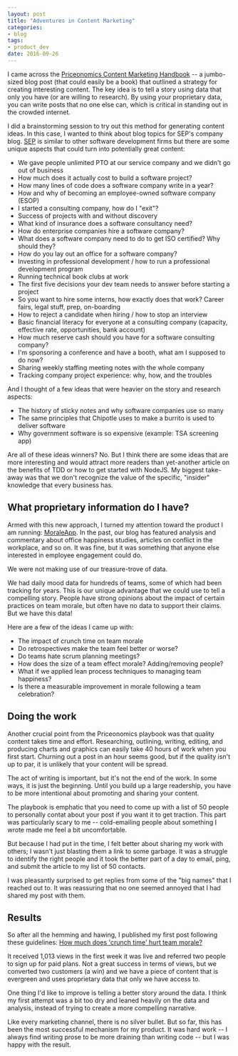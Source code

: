 ```yaml
---
layout: post
title: "Adventures in Content Marketing"
categories:
- blog
tags:
- product_dev
date: 2016-09-26
---
```


I came across the [Priceonomics Content Marketing Handbook][pcp] -- a jumbo-sized blog post (that could easily be a book) that outlined a strategy for creating interesting content. The key idea is to tell a story using data that only you have (or are willing to research). By using your proprietary data, you can write posts that no one else can, which is critical in standing out in the crowded internet.

I did a brainstorming session to try out this method for generating content ideas. In this case, I wanted to think about blog topics for SEP's company blog. [SEP][sep] is similar to other software development firms but there are some unique aspects that could turn into potentially great content:

- We gave people unlimited PTO at our service company and we didn't go out of business
- How much does it actually cost to build a software project?
- How many lines of code does a software company write in a year?
- How and why of becoming an employee-owned software company (ESOP)
- I started a consulting company, how do I "exit"?
- Success of projects with and without discovery
- What kind of insurance does a software consultancy need?
- How do enterprise companies hire a software company?
- What does a software company need to do to get ISO certified? Why should they?
- How do you lay out an office for a software company?
- Investing in professional development / how to run a professional development program
- Running technical book clubs at work
- The first five decisions your dev team needs to answer before starting a project
- So you want to hire some interns, how exactly does that work? Career fairs, legal stuff, prep, on-boarding
- How to reject a candidate when hiring / how to stop an interview
- Basic financial literacy for everyone at a consulting company (capacity, effective rate, opportunities, bank account)
- How much reserve cash should you have for a software consulting company?
- I'm sponsoring a conference and have a booth, what am I supposed to do now?
- Sharing weekly staffing meeting notes with the whole company
- Tracking company project experience: why, how, and the troubles

And I thought of a few ideas that were heavier on the story and research aspects:

- The history of sticky notes and why software companies use so many
- The same principles that Chipotle uses to make a burrito is used to deliver software
- Why government software is so expensive (example: TSA screening app)

Are all of these ideas winners? No. But I think there are some ideas that are more interesting and would attract more readers than yet-another article on the benefits of TDD or how to get started with NodeJS. My biggest take-away was that we don't recognize the value of the specific, "insider" knowledge that every business has.

## What proprietary information do I have?

Armed with this new approach, I turned my attention toward the product I am running: [MoraleApp][ma]. In the past, our blog has featured analysis and commentary about office happiness studies, articles on conflict in the workplace, and so on. It was fine, but it was something that anyone else interested in employee engagement could do.

We were not making use of our treasure-trove of data. 

We had daily mood data for hundreds of teams, some of which had been tracking for years. This is our unique advantage that we could use to tell a compelling story. People have strong opinions about the impact of certain practices on team morale, but often have no data to support their claims. But we have this data!

Here are a few of the ideas I came up with:

- The impact of crunch time on team morale
- Do retrospectives make the team feel better or worse?
- Do teams hate scrum planning meetings?
- How does the size of a team effect morale? Adding/removing people?
- What if we applied lean process techniques to managing team happiness?
- Is there a measurable improvement in morale following a team celebration?

## Doing the work

Another crucial point from the Priceonomics playbook was that quality content takes time and effort. Researching, outlining, writing, editing, and producing charts and graphics can easily take 40 hours of work when you first start. Churning out a post in an hour seems good, but if the quality isn't up to par, it is unlikely that your content will be spread.

The act of writing is important, but it's not the end of the work. In some ways, it is just the beginning. Until you build up a large readership, you have to be more intentional about promoting and sharing your content. 

The playbook is emphatic that you need to come up with a list of 50 people to personally contat about your post if you want it to get traction. This part was particularly scary to me -- cold-emailing people about something I wrote made me feel a bit uncomfortable.

But because I had put in the time, I felt better about sharing my work with others; I wasn't just blasting them a link to some garbage. It was a struggle to identify the right people and it took the better part of a day to email, ping, and submit the article to my list of 50 contacts.

I was pleasantly surprised to get replies from some of the "big names" that I reached out to. It was reassuring that no one seemed annoyed that I had shared my post with them.

## Results

So after all the hemming and hawing, I published my first post following these guidelines: [How much does 'crunch time' hurt team morale?][blog]

It received 1,013 views in the first week it was live and referred two people to sign up for paid plans. Not a great success in terms of views, but we converted two customers (a win) and we have a piece of content that is evergreen and uses proprietary data that only we have access to.

One thing I'd like to improve is telling a better story around the data. I think my first attempt was a bit too dry and leaned heavily on the data and analysis, instead of trying to create a more compelling narrative.

Like every marketing channel, there is no silver bullet. But so far, this has been the most successful mechanism for my product. It was hard work -- I always find writing prose to be more draining than writing code -- but I was happy with the result.

[pcp]: https://priceonomics.com/the-content-marketing-handbook/
[blog]: /blog/2017/02/13/how-much-does-crunch-time-hurt-team-morale.html
[ma]: /morale/
[sep]: http://www.sep.com/
